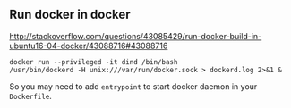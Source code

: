 ## Run docker in docker

http://stackoverflow.com/questions/43085429/run-docker-build-in-ubuntu16-04-docker/43088716#43088716

```
docker run --privileged -it dind /bin/bash
/usr/bin/dockerd -H unix:///var/run/docker.sock > dockerd.log 2>&1 &
```

So you may need to add `entrypoint` to start docker daemon in your `Dockerfile`.